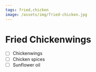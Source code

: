 ```yaml
---
tags: fried,chicken
image: /assets/img/fried-chicken.jpg
---
```


# Fried Chickenwings

- [ ] Chickenwings
- [ ] Chicken spices
- [ ] Sunflower oil
